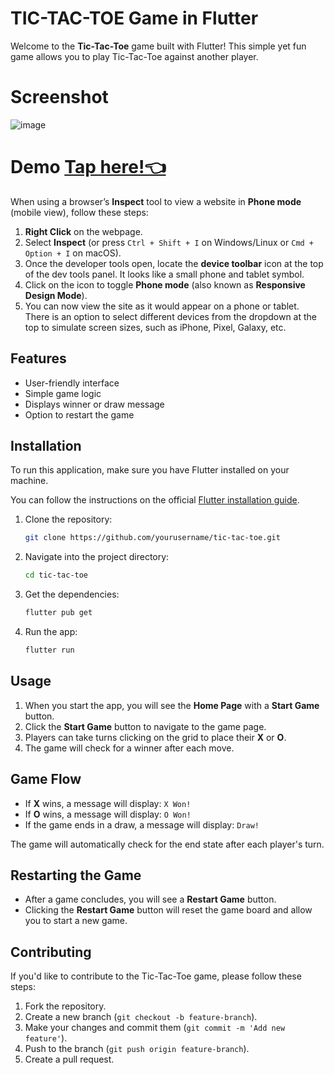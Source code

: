 # TIC-TAC-TOE Game in Flutter

Welcome to the **Tic-Tac-Toe** game built with Flutter! This simple yet fun game allows you to play Tic-Tac-Toe against another player. 

# Screenshot

![image](https://github.com/user-attachments/assets/52e31281-3391-4605-b49b-4c7874118543)


# Demo [Tap here!👈](https://tictactoe-flutter.netlify.app/) 

When using a browser’s **Inspect** tool to view a website in **Phone mode** (mobile view), follow these steps:

1. **Right Click** on the webpage.
2. Select **Inspect** (or press `Ctrl + Shift + I` on Windows/Linux or `Cmd + Option + I` on macOS).
3. Once the developer tools open, locate the **device toolbar** icon at the top of the dev tools panel. It looks like a small phone and tablet symbol.
4. Click on the icon to toggle **Phone mode** (also known as **Responsive Design Mode**).
5. You can now view the site as it would appear on a phone or tablet. There is an option to select different devices from the dropdown at the top to simulate screen sizes, such as iPhone, Pixel, Galaxy, etc.

## Features
- User-friendly interface
- Simple game logic
- Displays winner or draw message
- Option to restart the game

## Installation

To run this application, make sure you have Flutter installed on your machine. 

You can follow the instructions on the official [Flutter installation guide](https://flutter.dev/docs/get-started/install).

1. Clone the repository:
   ```bash
   git clone https://github.com/yourusername/tic-tac-toe.git
   ```
2. Navigate into the project directory:
   ```bash
   cd tic-tac-toe
   ```
3. Get the dependencies:
   ```bash
   flutter pub get
   ```
4. Run the app:
   ```bash
   flutter run
   ```

## Usage

1. When you start the app, you will see the **Home Page** with a **Start Game** button.
2. Click the **Start Game** button to navigate to the game page.
3. Players can take turns clicking on the grid to place their **X** or **O**.
4. The game will check for a winner after each move.

## Game Flow

- If **X** wins, a message will display: `X Won!`
- If **O** wins, a message will display: `O Won!`
- If the game ends in a draw, a message will display: `Draw!`

The game will automatically check for the end state after each player's turn.

## Restarting the Game

- After a game concludes, you will see a **Restart Game** button.
- Clicking the **Restart Game** button will reset the game board and allow you to start a new game.

## Contributing

If you'd like to contribute to the Tic-Tac-Toe game, please follow these steps:

1. Fork the repository.
2. Create a new branch (`git checkout -b feature-branch`).
3. Make your changes and commit them (`git commit -m 'Add new feature'`).
4. Push to the branch (`git push origin feature-branch`).
5. Create a pull request.
